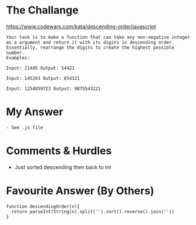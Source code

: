 # The Challange

https://www.codewars.com/kata/descending-order/javascript

```
Your task is to make a function that can take any non-negative integer as a argument and return it with its digits in descending order. Essentially, rearrange the digits to create the highest possible number.
Examples:

Input: 21445 Output: 54421

Input: 145263 Output: 654321

Input: 1254859723 Output: 9875543221
```

# My Answer

```
- See .js file
```

# Comments & Hurdles

- Just sorted descending then back to int

# Favourite Answer (By Others)

```
function descendingOrder(n){
  return parseInt(String(n).split('').sort().reverse().join(''))
}
```
